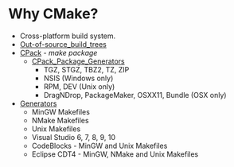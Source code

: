 # Why CMake? #

  * Cross-platform build system.
  * [Out-of-source\_build\_trees](http://www.cmake.org/Wiki/CMake_FAQ#Out-of-source_build_trees)
  * [CPack](http://www.cmake.org/Wiki/CMake:Packaging_With_CPack) - _make package_
    * [CPack\_Package\_Generators](http://www.cmake.org/Wiki/CMake:CPackPackageGenerators)
      * TGZ, STGZ, TBZ2, TZ, ZIP
      * NSIS (Windows only)
      * RPM, DEV (Unix only)
      * DragNDrop, PackageMaker, OSXX11, Bundle (OSX only)
  * [Generators](http://www.cmake.org/cmake/help/cmake-2-8-docs.html#section_Generators)
    * MinGW Makefiles
    * NMake Makefiles
    * Unix Makefiles
    * Visual Studio 6, 7, 8, 9, 10
    * CodeBlocks - MinGW and Unix Makefiles
    * Eclipse CDT4 - MinGW, NMake and Unix Makefiles